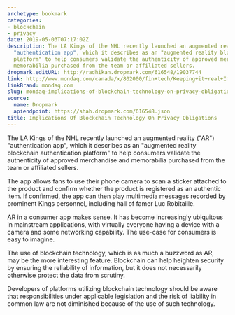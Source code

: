 ```yaml
---
archetype: bookmark
categories:
- blockchain
- privacy
date: 2019-05-03T07:17:02Z
description: The LA Kings of the NHL recently launched an augmented reality ("AR")
  "authentication app", which it describes as an "augmented reality blockchain authentication
  platform" to help consumers validate the authenticity of approved merchandise and
  memorabilia purchased from the team or affiliated sellers.
dropmark.editURL: http://radhikan.dropmark.com/616548/19037744
link: http://www.mondaq.com/canada/x/802000/fin+tech/Keeping+it+real+Implications+of+blockchain+technology+on+privacy+obligations
linkBrand: mondaq.com
slug: mondaq-implications-of-blockchain-technology-on-privacy-obligations
source:
  name: Dropmark
  apiendpoint: https://shah.dropmark.com/616548.json
title: Implications Of Blockchain Technology On Privacy Obligations
---
```

The LA Kings of the NHL recently launched an augmented reality ("AR") "authentication app", which it describes as an "augmented reality blockchain authentication platform" to help consumers validate the authenticity of approved merchandise and memorabilia purchased from the team or affiliated sellers.

The app allows fans to use their phone camera to scan a sticker attached to the product and confirm whether the product is registered as an authentic item. If confirmed, the app can then play multimedia messages recorded by prominent Kings personnel, including hall of famer Luc Robitaille.

AR in a consumer app makes sense. It has become increasingly ubiquitous in mainstream applications, with virtually everyone having a device with a camera and some networking capability. The use-case for consumers is easy to imagine.

The use of blockchain technology, which is as much a buzzword as AR, may be the more interesting feature. Blockchain can help heighten security by ensuring the reliability of information, but it does not necessarily otherwise protect the data from scrutiny.

Developers of platforms utilizing blockchain technology should be aware that responsibilities under applicable legislation and the risk of liability in common law are not diminished because of the use of such technology.

